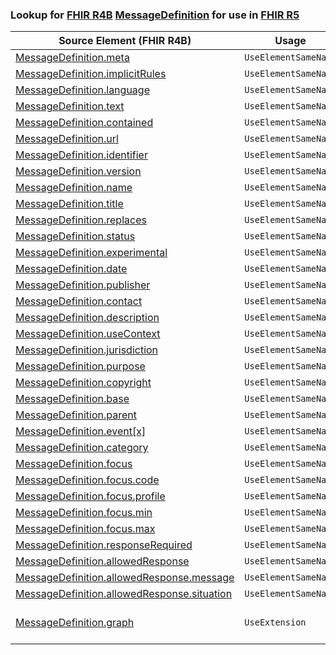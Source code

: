 ### Lookup for [FHIR R4B](https://hl7.org/fhir/R4B/) [MessageDefinition](https://hl7.org/fhir/R4B/MessageDefinition.html) for use in [FHIR R5](https://hl7.org/fhir/R5/)

| Source Element (FHIR R4B) | Usage | Target |
| -------------- | ----- | ------ |
| [MessageDefinition.meta](https://hl7.org/fhir/R4B/MessageDefinition.html#resource) | `UseElementSameName` | [MessageDefinition.meta](https://hl7.org/fhir/R5/MessageDefinition.html#resource) |
| [MessageDefinition.implicitRules](https://hl7.org/fhir/R4B/MessageDefinition.html#resource) | `UseElementSameName` | [MessageDefinition.implicitRules](https://hl7.org/fhir/R5/MessageDefinition.html#resource) |
| [MessageDefinition.language](https://hl7.org/fhir/R4B/MessageDefinition.html#resource) | `UseElementSameName` | [MessageDefinition.language](https://hl7.org/fhir/R5/MessageDefinition.html#resource) |
| [MessageDefinition.text](https://hl7.org/fhir/R4B/MessageDefinition.html#resource) | `UseElementSameName` | [MessageDefinition.text](https://hl7.org/fhir/R5/MessageDefinition.html#resource) |
| [MessageDefinition.contained](https://hl7.org/fhir/R4B/MessageDefinition.html#resource) | `UseElementSameName` | [MessageDefinition.contained](https://hl7.org/fhir/R5/MessageDefinition.html#resource) |
| [MessageDefinition.url](https://hl7.org/fhir/R4B/MessageDefinition.html#resource) | `UseElementSameName` | [MessageDefinition.url](https://hl7.org/fhir/R5/MessageDefinition.html#resource) |
| [MessageDefinition.identifier](https://hl7.org/fhir/R4B/MessageDefinition.html#resource) | `UseElementSameName` | [MessageDefinition.identifier](https://hl7.org/fhir/R5/MessageDefinition.html#resource) |
| [MessageDefinition.version](https://hl7.org/fhir/R4B/MessageDefinition.html#resource) | `UseElementSameName` | [MessageDefinition.version](https://hl7.org/fhir/R5/MessageDefinition.html#resource) |
| [MessageDefinition.name](https://hl7.org/fhir/R4B/MessageDefinition.html#resource) | `UseElementSameName` | [MessageDefinition.name](https://hl7.org/fhir/R5/MessageDefinition.html#resource) |
| [MessageDefinition.title](https://hl7.org/fhir/R4B/MessageDefinition.html#resource) | `UseElementSameName` | [MessageDefinition.title](https://hl7.org/fhir/R5/MessageDefinition.html#resource) |
| [MessageDefinition.replaces](https://hl7.org/fhir/R4B/MessageDefinition.html#resource) | `UseElementSameName` | [MessageDefinition.replaces](https://hl7.org/fhir/R5/MessageDefinition.html#resource) |
| [MessageDefinition.status](https://hl7.org/fhir/R4B/MessageDefinition.html#resource) | `UseElementSameName` | [MessageDefinition.status](https://hl7.org/fhir/R5/MessageDefinition.html#resource) |
| [MessageDefinition.experimental](https://hl7.org/fhir/R4B/MessageDefinition.html#resource) | `UseElementSameName` | [MessageDefinition.experimental](https://hl7.org/fhir/R5/MessageDefinition.html#resource) |
| [MessageDefinition.date](https://hl7.org/fhir/R4B/MessageDefinition.html#resource) | `UseElementSameName` | [MessageDefinition.date](https://hl7.org/fhir/R5/MessageDefinition.html#resource) |
| [MessageDefinition.publisher](https://hl7.org/fhir/R4B/MessageDefinition.html#resource) | `UseElementSameName` | [MessageDefinition.publisher](https://hl7.org/fhir/R5/MessageDefinition.html#resource) |
| [MessageDefinition.contact](https://hl7.org/fhir/R4B/MessageDefinition.html#resource) | `UseElementSameName` | [MessageDefinition.contact](https://hl7.org/fhir/R5/MessageDefinition.html#resource) |
| [MessageDefinition.description](https://hl7.org/fhir/R4B/MessageDefinition.html#resource) | `UseElementSameName` | [MessageDefinition.description](https://hl7.org/fhir/R5/MessageDefinition.html#resource) |
| [MessageDefinition.useContext](https://hl7.org/fhir/R4B/MessageDefinition.html#resource) | `UseElementSameName` | [MessageDefinition.useContext](https://hl7.org/fhir/R5/MessageDefinition.html#resource) |
| [MessageDefinition.jurisdiction](https://hl7.org/fhir/R4B/MessageDefinition.html#resource) | `UseElementSameName` | [MessageDefinition.jurisdiction](https://hl7.org/fhir/R5/MessageDefinition.html#resource) |
| [MessageDefinition.purpose](https://hl7.org/fhir/R4B/MessageDefinition.html#resource) | `UseElementSameName` | [MessageDefinition.purpose](https://hl7.org/fhir/R5/MessageDefinition.html#resource) |
| [MessageDefinition.copyright](https://hl7.org/fhir/R4B/MessageDefinition.html#resource) | `UseElementSameName` | [MessageDefinition.copyright](https://hl7.org/fhir/R5/MessageDefinition.html#resource) |
| [MessageDefinition.base](https://hl7.org/fhir/R4B/MessageDefinition.html#resource) | `UseElementSameName` | [MessageDefinition.base](https://hl7.org/fhir/R5/MessageDefinition.html#resource) |
| [MessageDefinition.parent](https://hl7.org/fhir/R4B/MessageDefinition.html#resource) | `UseElementSameName` | [MessageDefinition.parent](https://hl7.org/fhir/R5/MessageDefinition.html#resource) |
| [MessageDefinition.event[x]](https://hl7.org/fhir/R4B/MessageDefinition.html#resource) | `UseElementSameName` | [MessageDefinition.event[x]](https://hl7.org/fhir/R5/MessageDefinition.html#resource) |
| [MessageDefinition.category](https://hl7.org/fhir/R4B/MessageDefinition.html#resource) | `UseElementSameName` | [MessageDefinition.category](https://hl7.org/fhir/R5/MessageDefinition.html#resource) |
| [MessageDefinition.focus](https://hl7.org/fhir/R4B/MessageDefinition.html#resource) | `UseElementSameName` | [MessageDefinition.focus](https://hl7.org/fhir/R5/MessageDefinition.html#resource) |
| [MessageDefinition.focus.code](https://hl7.org/fhir/R4B/MessageDefinition.html#resource) | `UseElementSameName` | [MessageDefinition.focus.code](https://hl7.org/fhir/R5/MessageDefinition.html#resource) |
| [MessageDefinition.focus.profile](https://hl7.org/fhir/R4B/MessageDefinition.html#resource) | `UseElementSameName` | [MessageDefinition.focus.profile](https://hl7.org/fhir/R5/MessageDefinition.html#resource) |
| [MessageDefinition.focus.min](https://hl7.org/fhir/R4B/MessageDefinition.html#resource) | `UseElementSameName` | [MessageDefinition.focus.min](https://hl7.org/fhir/R5/MessageDefinition.html#resource) |
| [MessageDefinition.focus.max](https://hl7.org/fhir/R4B/MessageDefinition.html#resource) | `UseElementSameName` | [MessageDefinition.focus.max](https://hl7.org/fhir/R5/MessageDefinition.html#resource) |
| [MessageDefinition.responseRequired](https://hl7.org/fhir/R4B/MessageDefinition.html#resource) | `UseElementSameName` | [MessageDefinition.responseRequired](https://hl7.org/fhir/R5/MessageDefinition.html#resource) |
| [MessageDefinition.allowedResponse](https://hl7.org/fhir/R4B/MessageDefinition.html#resource) | `UseElementSameName` | [MessageDefinition.allowedResponse](https://hl7.org/fhir/R5/MessageDefinition.html#resource) |
| [MessageDefinition.allowedResponse.message](https://hl7.org/fhir/R4B/MessageDefinition.html#resource) | `UseElementSameName` | [MessageDefinition.allowedResponse.message](https://hl7.org/fhir/R5/MessageDefinition.html#resource) |
| [MessageDefinition.allowedResponse.situation](https://hl7.org/fhir/R4B/MessageDefinition.html#resource) | `UseElementSameName` | [MessageDefinition.allowedResponse.situation](https://hl7.org/fhir/R5/MessageDefinition.html#resource) |
| [MessageDefinition.graph](https://hl7.org/fhir/R4B/MessageDefinition.html#resource) | `UseExtension` | [http://hl7.org/fhir/4.3/StructureDefinition/extension-MessageDefinition.graph](StructureDefinition-ext-R4B-MessageDefinition.graph.html) |
